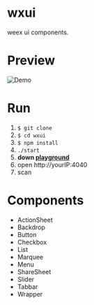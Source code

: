 # wxui

weex ui components.

# Preview

![Demo](https://github.com/keeponrunning/wxui/blob/master/assets/wxui.gif)

# Run

1. `$ git clone`
2. `$ cd wxui`
3. `$ npm install`
4. `./start`
5. **down [playground](https://weex.apache.org/cn/playground.html)**
6. open http://yourIP:4040
7. scan

# Components

* ActionSheet
* Backdrop
* Button
* Checkbox
* List
* Marquee
* Menu
* ShareSheet
* Slider
* Tabbar
* Wrapper